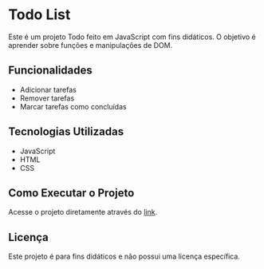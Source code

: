 # Todo List

Este é um projeto Todo feito em JavaScript com fins didáticos. O objetivo é aprender sobre funções e manipulações de DOM.

## Funcionalidades

- Adicionar tarefas
- Remover tarefas
- Marcar tarefas como concluídas

## Tecnologias Utilizadas

- JavaScript
- HTML
- CSS

## Como Executar o Projeto

Acesse o projeto diretamente através do [link](https://jfrugeri.github.io/todo-js).

## Licença

Este projeto é para fins didáticos e não possui uma licença específica.
